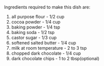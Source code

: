 Ingredients required to make this dish are:
1) all purpose flour - 1/2 cup
2) cocoa powder - 1/4 cup
3) baking powder - 1/4 tsp
4) baking soda - 1/2 tsp
5) castor sugar - 1/3 cup
6) softened salted butter - 1/4 cup
7) milk at room temperature - 2 to 3 tsp
8) chopped dark chocolate - 1/4 cup
9) dark chocolate chips - 1 to 2 tbsp(optional)